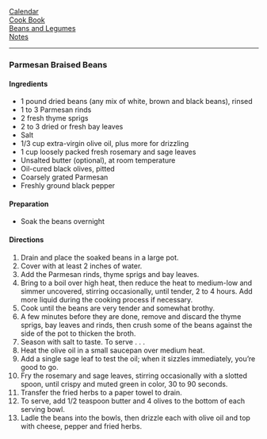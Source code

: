 [Calendar](https://github.com/vmsmith/EDT/blob/master/calendar.md)    
[Cook Book](https://github.com/vmsmith/CookBook/blob/master/README.md)    
[Beans and Legumes](https://github.com/vmsmith/CookBook/blob/master/beans_legumes.md)    
[Notes](https://github.com/vmsmith/CookBook/blob/master/notes.md)    

-----   

### Parmesan Braised Beans   

#### Ingredients    
* 1 pound dried beans (any mix of white, brown and black beans), rinsed
* 1 to 3 Parmesan rinds
* 2 fresh thyme sprigs
* 2 to 3 dried or fresh bay leaves
* Salt
* 1/3 cup extra-virgin olive oil, plus more for drizzling
* 1 cup loosely packed fresh rosemary and sage leaves
* Unsalted butter (optional), at room temperature
* Oil-cured black olives, pitted   
* Coarsely grated Parmesan
* Freshly ground black pepper


#### Preparation    
* Soak the beans overnight   


#### Directions    
1. Drain and place the soaked beans in a large pot.
2. Cover with at least 2 inches of water.
3. Add the Parmesan rinds, thyme sprigs and bay leaves.
4. Bring to a boil over high heat, then reduce the heat to medium-low and simmer uncovered, stirring occasionally, until tender, 2 to 4 hours. Add more liquid during the cooking process if necessary.
5. Cook until the beans are very tender and somewhat brothy.
6. A few minutes before they are done, remove and discard the thyme sprigs, bay leaves and rinds, then crush some of the beans against the side of the pot to thicken the broth.
7. Season with salt to taste. To serve . . .    
8.  Heat the olive oil in a small saucepan over medium heat.
9.  Add a single sage leaf to test the oil; when it sizzles immediately, you’re good to go.
10. Fry the rosemary and sage leaves, stirring occasionally with a slotted spoon, until crispy and muted green in color, 30 to 90 seconds.
11. Transfer the fried herbs to a paper towel to drain.
12. To serve, add 1/2 teaspoon butter and 4 olives to the bottom of each serving bowl.
13. Ladle the beans into the bowls, then drizzle each with olive oil and top with cheese, pepper and fried herbs.

